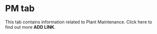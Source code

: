 # PM tab

This tab contains information related to Plant Maintenance. Click here to find out more **ADD LINK**.
